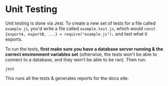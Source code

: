 # Unit Testing

Unit testing is done via Jest. To create a new set of tests for a file called `example.js`, you'd write a file called `example.test.js`, which would `const {exportA, exportB, ...} = require("example.js");` and test what it exports.

To run the tests, **first make sure you have a database server running & the correct environment variables set** (otherwise, the tests won't be able to connect to a database, and they won't be able to be ran). Then run:

    jest

This runs all the tests & generates reports for the docs site.
